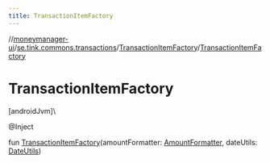 ```yaml
---
title: TransactionItemFactory
---
```

//[moneymanager-ui](../../../index.html)/[se.tink.commons.transactions](../index.html)/[TransactionItemFactory](index.html)/[TransactionItemFactory](-transaction-item-factory.html)



# TransactionItemFactory



[androidJvm]\




@Inject



fun [TransactionItemFactory](-transaction-item-factory.html)(amountFormatter: [AmountFormatter](../../se.tink.commons.currency/-amount-formatter/index.html), dateUtils: [DateUtils](../../se.tink.utils/-date-utils/index.html))




